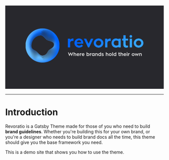 ![Revoratio](static/banner.png)

---

# Introduction

Revoratio is a Gatsby Theme made for those of you who need to build **brand guidelines**. Whether you're building this for your own brand, or you're a designer who needs to build brand docs all the time, this theme should give you the base framework you need. 

This is a demo site that shows you how to use the theme. 